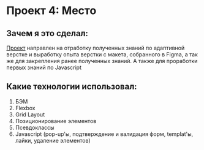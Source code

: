 # Проект 4: Место

## Зачем я это сделал:
[Проект](https://alextcoi.github.io/mesto/) направлен на отработку полученных знаний по адаптивной верстке и выработку опыта верстки с макета, собранного в Figma, а так же для закрепления ранее полученных знаний. 
А также для проработки первых знаний по Javascript

## Какие технологии использовал:
1. БЭМ
2. Flexbox
3. Grid Layout
4. Позиционирование элементов
5. Псевдоклассы
6. Javascript (pop-up'ы, подтверждение и валидация форм, templat'ы, лайки, удаление элементов)
